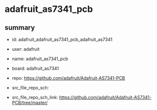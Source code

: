 # adafruit_as7341_pcb
 
## summary 
* id: adafruit_adafruit_as7341_pcb_adafruit_as7341
* user: adafruit
* name: adafruit_as7341_pcb
* board: adafruit_as7341
* repo: https://github.com/adafruit/Adafruit-AS7341-PCB



* src_file_repo_sch: 
* src_file_repo_sch_link: https://github.com/adafruit/Adafruit-AS7341-PCB/tree/master/




